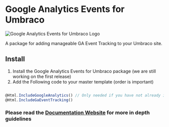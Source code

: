 # Google Analytics Events for Umbraco
![Google Analytics Events for Umbraco Logo](https://github.com/codelaborators-network/Google-Analytics-Events-for-Umbraco/blob/master/Logos/logo_200_200.jpg?raw=true "Google Analytics Events for Umbraco Logo")

A package for adding manageable GA Event Tracking to your Umbraco site.

## Install

1. Install the Google Analytics Events for Umbraco package (we are still working on the first release)
2. Add the Following code to your master template (order is important)

```javascript

@Html.IncludeGoogleAnalytics() // Only needed if you have not already included Google Analytics. You can add your GA Key in Umbraco.
@Html.IncludeGaEventTracking()

```

### Please read the [Documentation Website](https://github.com/codelaborators-network/Google-Analytics-Events-for-Umbraco) for more in depth guidelines

